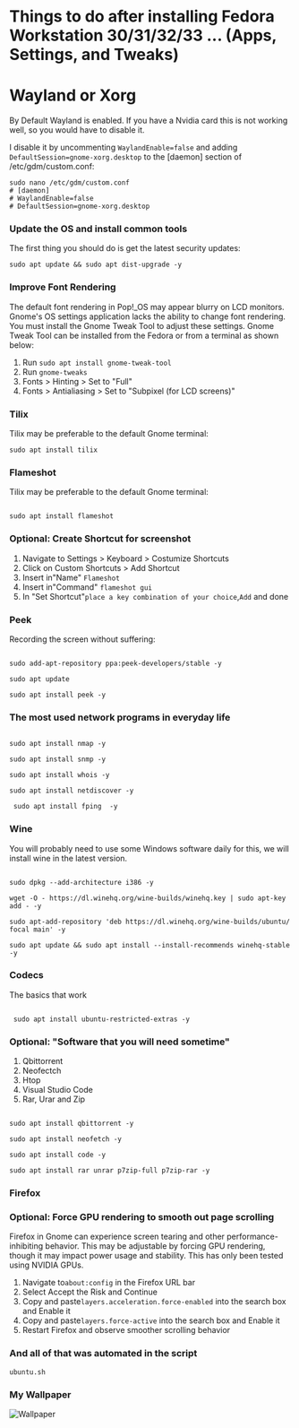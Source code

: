 # Things to do after installing Fedora Workstation 30/31/32/33 ...  (Apps, Settings, and Tweaks)

# Wayland or Xorg
By Default Wayland is enabled. If you have a Nvidia card this is not working well, so you would have to disable it.

I disable it by uncommenting `WaylandEnable=false` and adding `DefaultSession=gnome-xorg.desktop` to the [daemon] section of /etc/gdm/custom.conf:
```shell
sudo nano /etc/gdm/custom.conf
# [daemon]
# WaylandEnable=false
# DefaultSession=gnome-xorg.desktop
```

### Update the OS and install common tools

The first thing you should do is get the latest security updates:

```shell
sudo apt update && sudo apt dist-upgrade -y
```
### Improve Font Rendering
The default font rendering in Pop!_OS may appear blurry on LCD monitors. Gnome's OS settings application lacks the ability to change font rendering. You must install the Gnome Tweak Tool to adjust these settings. Gnome Tweak Tool can be installed from the Fedora or from a terminal as shown below:

   1. Run `sudo apt install gnome-tweak-tool`
   2. Run `gnome-tweaks`
   3. Fonts > Hinting > Set to "Full"
   4. Fonts > Antialiasing > Set to "Subpixel (for LCD screens)"
### Tilix

Tilix may be preferable to the default Gnome terminal:

```shell
sudo apt install tilix
```

### Flameshot

Tilix may be preferable to the default Gnome terminal:

```shell

sudo apt install flameshot
```

### Optional: Create Shortcut for screenshot

1. Navigate to Settings > Keyboard > Costumize Shortcuts
2. Click on Custom Shortcuts > Add Shortcut
3. Insert in"Name" `Flameshot`
4. Insert in"Command" `flameshot gui`
5. In "Set Shortcut"`place a key combination of your choice`,`Add` and done


### Peek

Recording the screen without suffering:

```shell

sudo add-apt-repository ppa:peek-developers/stable -y 

sudo apt update

sudo apt install peek -y

```
### The most used network programs in everyday life 

```shell

sudo apt install nmap -y

sudo apt install snmp -y

sudo apt install whois -y

sudo apt install netdiscover -y

 sudo apt install fping  -y

```
### Wine

You will probably need to use some Windows software daily for this, we will install wine in the latest version.


```shell

sudo dpkg --add-architecture i386 -y

wget -O - https://dl.winehq.org/wine-builds/winehq.key | sudo apt-key add - -y

sudo apt-add-repository 'deb https://dl.winehq.org/wine-builds/ubuntu/ focal main' -y

sudo apt update && sudo apt install --install-recommends winehq-stable -y

```
### Codecs

The basics that work

```shell

 sudo apt install ubuntu-restricted-extras -y

```
### Optional: "Software that you will need sometime"

1. Qbittorrent
2. Neofectch
3. Htop
4. Visual Studio Code
5. Rar, Urar and Zip

```shell

sudo apt install qbittorrent -y

sudo apt install neofetch -y

sudo apt install code -y

sudo apt install rar unrar p7zip-full p7zip-rar -y

```


### Firefox

### Optional: Force GPU rendering to smooth out page scrolling

Firefox in Gnome can experience screen tearing and other performance-inhibiting behavior. This may be adjustable by forcing GPU rendering, though it may impact power usage and stability. This has only been tested using NVIDIA GPUs.


1. Navigate to`about:config` in the Firefox URL bar
2. Select Accept the Risk and Continue
3. Copy and paste`layers.acceleration.force-enabled` into the search box and Enable it
4. Copy and paste`layers.force-active` into the search box and Enable it
5. Restart Firefox and observe smoother scrolling behavior

### And all of that was automated in the script

`ubuntu.sh`

### My Wallpaper

![Wallpaper](https://github.com/Deyrick/pop-os-setup/blob/main/Dual%20Monitor%20Wallpaper%20-%20Imgur.jpg)

